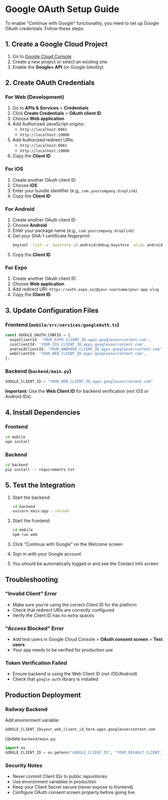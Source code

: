 # Google OAuth Setup Guide

To enable "Continue with Google" functionality, you need to set up Google OAuth credentials. Follow these steps:

## 1. Create a Google Cloud Project

1. Go to [Google Cloud Console](https://console.cloud.google.com/)
2. Create a new project or select an existing one
3. Enable the **Google+ API** (or Google Identity)

## 2. Create OAuth Credentials

### For Web (Development)
1. Go to **APIs & Services** > **Credentials**
2. Click **Create Credentials** > **OAuth client ID**
3. Choose **Web application**
4. Add Authorized JavaScript origins:
   - `http://localhost:8081`
   - `http://localhost:19006`
5. Add Authorized redirect URIs:
   - `http://localhost:8081`
   - `http://localhost:19006`
6. Copy the **Client ID**

### For iOS
1. Create another OAuth client ID
2. Choose **iOS**
3. Enter your bundle identifier (e.g., `com.yourcompany.droplink`)
4. Copy the **Client ID**

### For Android
1. Create another OAuth client ID
2. Choose **Android**
3. Enter your package name (e.g., `com.yourcompany.droplink`)
4. Get your SHA-1 certificate fingerprint:
   ```bash
   keytool -list -v -keystore ~/.android/debug.keystore -alias androiddebugkey -storepass android -keypass android
   ```
5. Copy the **Client ID**

### For Expo
1. Create another OAuth client ID
2. Choose **Web application**
3. Add redirect URI: `https://auth.expo.io/@your-username/your-app-slug`
4. Copy the **Client ID**

## 3. Update Configuration Files

### Frontend (`mobile/src/services/googleAuth.ts`)
```typescript
const GOOGLE_OAUTH_CONFIG = {
  expoClientId: 'YOUR_EXPO_CLIENT_ID.apps.googleusercontent.com',
  iosClientId: 'YOUR_IOS_CLIENT_ID.apps.googleusercontent.com',
  androidClientId: 'YOUR_ANDROID_CLIENT_ID.apps.googleusercontent.com',
  webClientId: 'YOUR_WEB_CLIENT_ID.apps.googleusercontent.com',
};
```

### Backend (`backend/main.py`)
```python
GOOGLE_CLIENT_ID = "YOUR_WEB_CLIENT_ID.apps.googleusercontent.com"
```

**Important:** Use the **Web Client ID** for backend verification (not iOS or Android IDs).

## 4. Install Dependencies

### Frontend
```bash
cd mobile
npm install
```

### Backend
```bash
cd backend
pip install -r requirements.txt
```

## 5. Test the Integration

1. Start the backend:
   ```bash
   cd backend
   uvicorn main:app --reload
   ```

2. Start the frontend:
   ```bash
   cd mobile
   npm run web
   ```

3. Click "Continue with Google" on the Welcome screen
4. Sign in with your Google account
5. You should be automatically logged in and see the Contact Info screen

## Troubleshooting

### "Invalid Client" Error
- Make sure you're using the correct Client ID for the platform
- Check that redirect URIs are correctly configured
- Verify the Client ID has no extra spaces

### "Access Blocked" Error
- Add test users in Google Cloud Console > **OAuth consent screen** > **Test users**
- Your app needs to be verified for production use

### Token Verification Failed
- Ensure backend is using the Web Client ID (not iOS/Android)
- Check that `google-auth` library is installed

## Production Deployment

### Railway Backend
Add environment variable:
```
GOOGLE_CLIENT_ID=your_web_client_id_here.apps.googleusercontent.com
```

Update `backend/main.py`:
```python
import os
GOOGLE_CLIENT_ID = os.getenv("GOOGLE_CLIENT_ID", "YOUR_DEFAULT_CLIENT_ID")
```

### Security Notes
- Never commit Client IDs to public repositories
- Use environment variables in production
- Keep your Client Secret secure (never expose to frontend)
- Configure OAuth consent screen properly before going live

